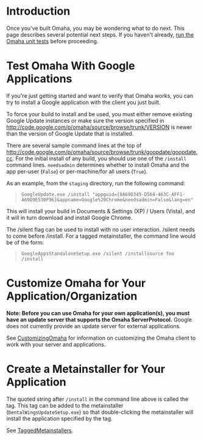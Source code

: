 # Introduction #

Once you've built Omaha, you may be wondering what to do next. This page describes several potential next steps. If you haven't already, [run the Omaha unit tests](DeveloperSetupGuide#Running_Unit_Tests.md) before proceeding.

# Test Omaha With Google Applications #

If you're just getting started and want to verify that Omaha works, you can try to install a Google application with the client you just built.

To force your build to install and be used, you must either remove existing Google Update instances or make sure the version specified in http://code.google.com/p/omaha/source/browse/trunk/VERSION is newer than the version of Google Update that is installed.

There are several sample command lines at the top of http://code.google.com/p/omaha/source/browse/trunk/goopdate/goopdate.cc. For the initial install of any build, you should use one of the `/install` command lines. `needsadmin` determines whether to install Omaha and the app per-user (`False`) or per-machine/for all users (`True`).

As an example, from the `staging` directory, run the following command:
> `GoogleUpdate.exe /install "appguid={8A69D345-D564-463C-AFF1-A69D9E530F96}&appname=Google%20Chrome&needsadmin=False&lang=en"`

This will install your build in Documents & Settings (XP) / Users (Vista), and it will in turn download and install Google Chrome.

The /silent flag can be used to install with no user interaction. /silent needs to come before /install. For a tagged metainstaller, the command line would be of the form:
> `GoogleAppsStandaloneSetup.exe /silent /installsource foo /install`

# Customize Omaha for Your Application/Organization #

**Note: Before you can use Omaha for your own application(s), you must have an update server that supports the Omaha ServerProtocol.** Google does not currently provide an update server for external applications.

See [CustomizingOmaha](CustomizingOmaha.md) for information on customizing the Omaha client to work with your server and applications.

# Create a Metainstaller for Your Application #

The quoted string after `/install` in the command line above is called the tag. This tag can be added to the metainstaller (`DentalWingsUpdateSetup.exe`) so that double-clicking the metainstaller will install the application specified by the tag.

See [TaggedMetainstallers](TaggedMetainstallers.md).
